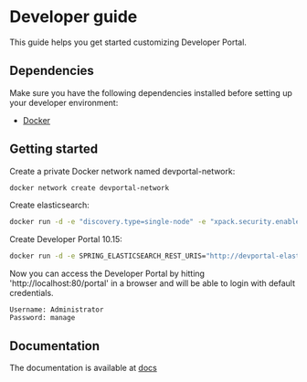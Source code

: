 # Developer guide

This guide helps you get started customizing Developer Portal.

## Dependencies


Make sure you have the following dependencies installed before setting up your developer environment:

- [Docker](https://www.docker.com/)


## Getting started

Create a private Docker network named devportal-network:

```sh
docker network create devportal-network
```

Create elasticsearch:

```sh
docker run -d -e "discovery.type=single-node" -e "xpack.security.enabled=false" -u elasticsearch --net devportal-network --hostname devportal-elastic --name elasticsearch --net-alias devportal-elastic docker.elastic.co/elasticsearch/elasticsearch:8.2.3
```


Create Developer Portal 10.15:

```sh
docker run -d -e SPRING_ELASTICSEARCH_REST_URIS="http://devportal-elastic:9200" --net devportal-network --hostname devportal-server -p 80:8083 softwareag/devportal:10.15
```




Now you can access the Developer Portal by hitting 'http://localhost:80/portal⁠' in a browser and will be able to login with default credentials.

```
Username: Administrator
Password: manage
```


## Documentation

The documentation is available at [docs](./docs)
